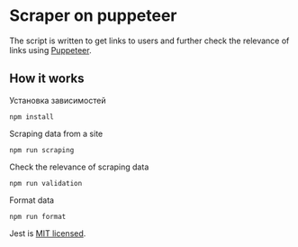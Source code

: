 # Scraper on puppeteer

The script is written to get links to users and further check the relevance of links using [Puppeteer](https://github.com/GoogleChrome/puppeteer).

## How it works

Установка зависимостей

```
npm install
```

Scraping data from a site

```
npm run scraping
```

Check the relevance of scraping data

```
npm run validation
```

Format data

```
npm run format
```

Jest is [MIT licensed](https://github.com/Alexandrshy/scraping/blob/master/LICENSE).
